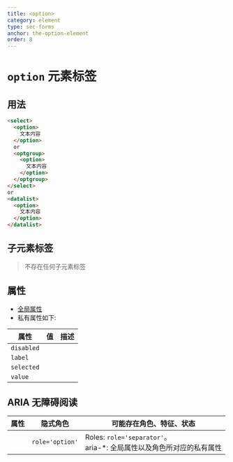 ```yaml
---
title: <option>
category: element
type: sec-forms
anchor: the-option-element
order: 8
---
```


# `option` 元素标签

## 用法

```html
<select>
  <option>
    文本内容
  </option>
  or
  <optgroup>
    <option>
      文本内容
    </option>
  </optgroup>
</select>
or
<datalist>
  <option>
    文本内容
  </option>
</datalist>
```

## 子元素标签

>不存在任何子元素标签

## 属性

* [全局属性](/front-end/HTML/attribute#anchor-全局属性)
* 私有属性如下:

| 属性 | 值 | 描述 |
| ---- | ---- | ---- |
| `disabled` | | |
| `label` | | |
| `selected` | | |
| `value` | | |

## ARIA 无障碍阅读

| 属性 | 隐式角色 | 可能存在角色、特征、状态 |
| ---- | ---- | ---- |
| | `role='option'` | Roles: `role='separator'`。 <br> aria-*: 全局属性以及角色所对应的私有属性 |
